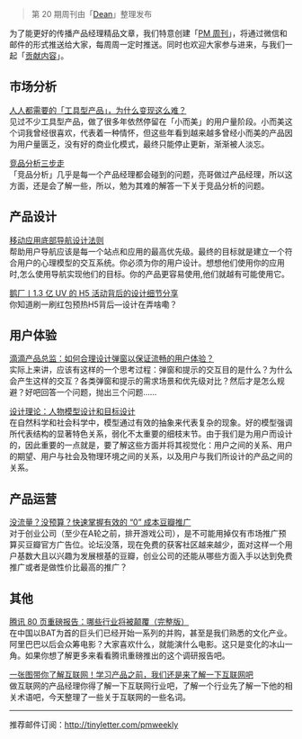 > 第 20 期周刊由「[Dean](http://pmweekly.com/contributors/#dean)」整理发布     

为了能更好的传播产品经理精品文章，我们特意创建「[PM 周刊](http://pmweekly.com/)」，将通过微信和邮件的形式推送给大家，每周周一定时推送。同时也欢迎大家参与进来，与我们一起「[贡献内容](https://github.com/vincent4j/pmweekly.com/issues/new)」。    

## 市场分析

[人人都需要的「工具型产品」，为什么变现这么难？](http://mp.weixin.qq.com/s?__biz=MjAzNzMzNTkyMQ==&mid=405778235&idx=1&sn=f4741c5ac259e3d0601edc4f59a16576&scene=23&srcid=0328dYaH835Se8lidEzEpOEO#rd)     
见过不少工具型产品，做了很多年依然停留在「小而美」的用户量阶段。小而美这个词我曾经很喜欢，代表着一种情怀，但这些年看到越来越多曾经小而美的产品因为用户量匮乏，没有好的商业化模式，最终只能停止更新，渐渐被人淡忘。   

[竞品分析三步走](http://zaodula.com/archives/19891.html)  
「竞品分析」几乎是每一个产品经理都会碰到的问题，亮哥做过产品经理，所以这方面，还是会了解一些，所以，勉为其难的解答一下关于竞品分析的问题。

## 产品设计

[移动应用底部导航设计法则](http://mp.weixin.qq.com/s?__biz=MjM5NjA3ODI3Ng==&mid=402071025&idx=1&sn=2171fc28f9cf98ddc5baa750f2dcca56&scene=23&srcid=0328uONaptUsiuXfjSXI6J6D#rd)  
帮助用户导航应该是每一个站点和应用的最高优先级。最终的目标就是建立一个符合用户的心理模型的交互系统。你必须为你的用户设计。想想他们使用你的应用时,怎么使用导航实现他们的目标。你的产品更容易使用,他们就越有可能使用它。   

[鹅厂丨1.3 亿 UV 的 H5 活动背后的设计细节分享](http://mp.weixin.qq.com/s?__biz=MjM5NTQ5MjIyMA==&mid=405386299&idx=1&sn=6d2e2264f4784f49a96105ff0f89bf6b&scene=23&srcid=0327Ybi2UJPJ9ZQGDrp2cF4s#rd)   
你知道刷一刷红包预热H5背后—设计在弄啥嘞？   

## 用户体验

[滴滴产品总监：如何合理设计弹窗以保证流畅的用户体验？](http://mp.weixin.qq.com/s?__biz=MjM5NDEwMjg2MA==&mid=403270820&idx=1&sn=f22b02a2bcc6a53f9274f283e687596d&scene=23&srcid=0328ObL2VNb77Tb7nas6OiQX#rd)  
实际上来讲，应该有这样的一个思考过程：弹窗和提示的交互目的是什么？为什么会产生这样的交互？各类弹窗和提示的需求场景和优先级对比？然后才是怎么规避？好吧回答一个问题，抛出三个问题……   

[设计理论：人物模型设计和目标设计](http://mp.weixin.qq.com/s?__biz=MjM5NjA3ODI3Ng==&mid=402091426&idx=1&sn=8ba9ed43d457488cd663bd798bf28fbd&scene=23&srcid=0328DDCaV5cOhecVkr7RVcKp#rd)  
在自然科学和社会科学中，模型通过有效的抽象来代表复杂的现象。好的模型强调所代表结构的显著特色关系，弱化不太重要的细枝末节。由于我们是为用户而设计的，因此重要的一点就是，要了解这些方面并将其视觉化：用户之间的关系、用户的期望、用户与社会及物理环境之间的关系，以及用户与我们所设计的产品之间的关系。

## 产品运营

[没流量？没预算？快速掌握有效的 “0” 成本豆瓣推广](http://zaodula.com/archives/19921.html)  
对于创业公司（至少在A轮之前，排开游戏公司），是不可能用掉仅有市场推广预算买豆瓣官方广告位。论坛没落，现在免费的获客社区越来越少，面对这样一个用户基数大且以兴趣为发展根基的豆瓣，创业公司的还能从哪些方面入手以达到免费推广或者是做性价比最高的推广？

## 其他
[腾讯 80 页重磅报告：哪些行业将被颠覆（完整版）](http://mp.weixin.qq.com/s?__biz=MzA4NTc1MTQ1MQ==&mid=406301892&idx=1&sn=f76d551a9b893e6d547db3c6e575b15a&scene=23&srcid=0328FYs8rAagtcmNDt6YcsJF#rd)  
在中国以BAT为首的巨头们已经开始一系列的并购，甚至是我们熟悉的文化产业。阿里巴巴以后会众筹电影？大家喜欢什么，就能演什么电影。这只是变化的冰山一角。如果你想了解更多来看看腾讯重磅推出的这个调研报告吧。

[一张图带你了解互联网！学习产品之前，我们还是来了解一下互联网吧](http://mp.weixin.qq.com/s?__biz=MzIzMzIwMjg4MA==&mid=404497965&idx=1&sn=11d2289e825629e2890180d4cd675548#rd)  
做互联网的产品经理你得了解一下互联网行业吧，了解一个行业先了解一下他的相关术语吧，今天整理了一些关于互联网的一些名词。

---
推荐邮件订阅：<http://tinyletter.com/pmweekly>  
